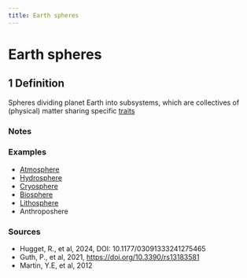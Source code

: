 ```yaml
---
title: Earth spheres
---
```


# Earth spheres

## 1 Definition

Spheres dividing planet Earth into subsystems, which are collectives of (physical) matter sharing specific [traits](../trait)

### Notes 

### Examples
- [Atmosphere](../atmosphere)
- [Hydrosphere](../hydrosphere)
- [Cryosphere](../cryosphere)
- [Biosphere](../biosphere)
- [Lithosphere](../lithosphere)
- Anthroposhere

### Sources
- Hugget, R., et al, 2024, DOI: 10.1177/03091333241275465
- Guth, P., et al, 2021, https://doi.org/10.3390/rs13183581
- Martin, Y.E, et al, 2012
